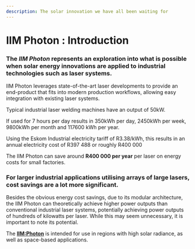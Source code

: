 ```yaml
---
description: The solar innovation we have all been waiting for
---
```


# IIM Photon : Introduction

### The _**IIM Photon**_ represents an exploration into what is possible when solar energy innovations are applied to industrial technologies such as laser systems.

IIM Photon leverages state-of-the-art laser developments to provide an end-product that fits into modern production workflows, allowing easy integration with existing laser systems.

Typical industrial laser welding machines have an output of 50kW.

If used for 7 hours per day results in 350kWh per day, 2450kWh per week, 9800kWh per month and 117600 kWh per year.

Using the Eskom Industrial electricity tariff of R3.38/kWh, this results in an annual electricity cost of R397 488 or roughly R400 000

The IIM Photon can save around **R400 000 per year** per laser on energy costs for small factories.

### For larger industrial applications utilising arrays of large lasers, cost savings are a lot more significant.

Besides the obvious energy cost savings, due to its modular architecture, the IIM Photon can theoretically achieve higher power outputs than conventional industrial laser systems, potentially achieving power outputs of hundreds of kilowatts per laser. While this may seem unnecessary, it is important to note its potential.

The [**IIM:Photon**](./) is intended for use in regions with high solar radiance, as well as space-based applications.  


